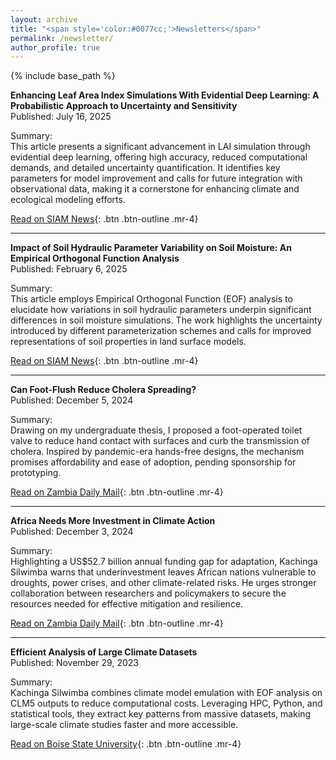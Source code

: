 ```yaml
---
layout: archive
title: "<span style='color:#0077cc;'>Newsletters</span>"
permalink: /newsletter/
author_profile: true
---
```


{% include base_path %}

**Enhancing Leaf Area Index Simulations With Evidential Deep Learning: A Probabilistic Approach to Uncertainty and Sensitivity**   
Published: July 16, 2025  

Summary:   
This article presents a significant advancement in LAI simulation through evidential deep learning, offering high accuracy, reduced computational demands, and detailed uncertainty quantification. It identifies key parameters for model improvement and calls for future integration with observational data, making it a cornerstone for enhancing climate and ecological modeling efforts. 

[Read on SIAM News](https://www.siam.org/publications/siam-news/articles/enhancing-leaf-area-index-simulations-with-evidential-deep-learning-a-probabilistic-approach-to-uncertainty-and-sensitivity/){: .btn .btn-outline .mr-4}

---  
**Impact of Soil Hydraulic Parameter Variability on Soil Moisture: An Empirical Orthogonal Function Analysis**   
Published: February 6, 2025  

Summary:    
This article employs Empirical Orthogonal Function (EOF) analysis to elucidate how variations in soil hydraulic parameters underpin significant differences in soil moisture simulations. The work highlights the uncertainty introduced by different parameterization schemes and calls for improved representations of soil properties in land surface models.  

[Read on SIAM News](https://www.siam.org/publications/siam-news/articles/impact-of-soil-hydraulic-parameter-variability-on-soil-moisture-an-empirical-orthogonal-function-analysis){: .btn .btn-outline .mr-4}

---  
**Can Foot-Flush Reduce Cholera Spreading?**   
Published: December 5, 2024  

Summary:  
Drawing on my undergraduate thesis, I proposed a foot-operated toilet valve to reduce hand contact with surfaces and curb the transmission of cholera. Inspired by pandemic-era hands-free designs, the mechanism promises affordability and ease of adoption, pending sponsorship for prototyping.  

[Read on Zambia Daily Mail](https://www.daily-mail.co.zm/2024/12/05/can-foot-flush-reduce-cholera-spreading/){: .btn .btn-outline .mr-4}

--- 
**Africa Needs More Investment in Climate Action**   
Published: December 3, 2024  

Summary:  
Highlighting a US$52.7 billion annual funding gap for adaptation, Kachinga Silwimba warns that underinvestment leaves African nations vulnerable to droughts, power crises, and other climate-related risks. He urges stronger collaboration between researchers and policymakers to secure the resources needed for effective mitigation and resilience.  

[Read on Zambia Daily Mail](https://www.daily-mail.co.zm/2024/12/03/africa-needs-more-investment-in-climate-action/){: .btn .btn-outline .mr-4}

---
**Efficient Analysis of Large Climate Datasets**  
Published: November 29, 2023  

Summary:  
Kachinga Silwimba combines climate model emulation with EOF analysis on CLM5 outputs to reduce computational costs. Leveraging HPC, Python, and statistical tools, they extract key patterns from massive datasets, making large-scale climate studies faster and more accessible.  

[Read on Boise State University](https://www.boisestate.edu/rcs/2023/11/29/research-highlight-efficient-analysis-of-large-climate-datasets/){: .btn .btn-outline .mr-4}
